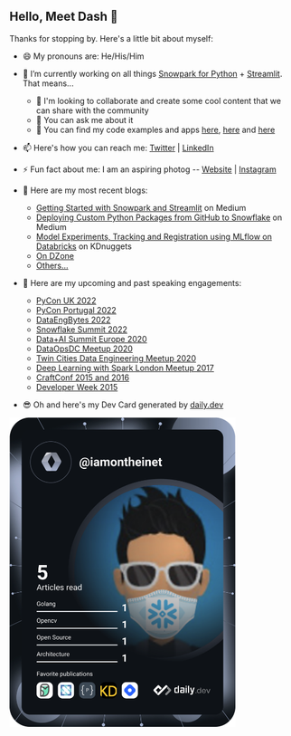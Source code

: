 ## Hello, Meet Dash 👋

Thanks for stopping by. Here's a little bit about myself:

- 😄 My pronouns are: He/His/Him
- 🔭 I’m currently working on all things [Snowpark for Python](https://www.snowflake.com/snowpark/) + [Streamlit](https://streamlit.io/). That means...
   - 👯 I'm looking to collaborate and create some cool content that we can share with the community
   - 💬 You can ask me about it 
   - 🤘 You can find my code examples and apps [here](https://github.com/iamontheinet/dash-at-summit-2022), [here](https://github.com/iamontheinet/streamlit-apps) and [here](https://github.com/Snowflake-Labs/snowpark-python-demos)
- 📫 Here's how you can reach me: [Twitter](https://twitter.com/iamontheinet) | [LinkedIn](https://www.linkedin.com/in/dash-desai/)
- ⚡ Fun fact about me: I am an aspiring photog -- [Website](https://www.natureunraveled.com/) | [Instagram](https://www.instagram.com/nature.unraveled.photography/)
- 📝 Here are my most recent blogs:
   - [Getting Started with Snowpark and Streamlit](https://medium.com/snowflake/getting-started-with-snowpark-for-python-and-streamlit-908b52b7bcc8) on Medium
   - [Deploying Custom Python Packages from GitHub to Snowflake](https://medium.com/snowflake/deploying-custom-python-packages-from-github-to-snowflake-f0bb396480c7) on Medium
   - [Model Experiments, Tracking and Registration using MLflow on Databricks](https://www.kdnuggets.com/2021/01/model-experiments-tracking-registration-mlflow-databricks.html) on KDnuggets
   - [On DZone](https://dzone.com/users/3445386/d-zone.html)
   - [Others...](https://streamsets.com/blog/author/dash-desai/)
- 🔭 Here are my upcoming and past speaking engagements:
  - [PyCon UK 2022](https://pretalx.com/pycon-uk-2022/talk/JECQCM/)
  - [PyCon Portugal 2022](https://pretalx.evolutio.pt/pyconpt2022/talk/review/JS8QFSRNJR7PVXVXRUWD737ER7WARXP8)
  - [DataEngBytes 2022](https://sessionize.com/app/speaker/session/352689)
  - [Snowflake Summit 2022](https://events.snowflake.com/summit/agenda?speakers=1550821)
  - [Data+AI Summit Europe 2020](https://databricks.com/session_eu20/model-experiments-tracking-and-registration-using-mlflow-on-databricks)
  - [DataOpsDC Meetup 2020](https://www.meetup.com/DataOpsDC/events/273140615/)
  - [Twin Cities Data Engineering Meetup 2020](https://www.meetup.com/Twin-Cities-Spark-Hadoop-User-Group/events/266731493/)
  - [Deep Learning with Spark London Meetup 2017](https://www.meetup.com/Spark-London/events/243285971/)
  - [CraftConf 2015 and 2016](https://crunchconf.com/)
  - [Developer Week 2015](https://developerweek2015conferenceexpo.sched.com/event/1e937ac4a101dcb183b70c4a171d07a3)

- 😎 Oh and here's my Dev Card generated by [daily.dev](https://app.daily.dev/)

<a href="https://app.daily.dev/DailyDevTips"><img src="https://github.com/iamontheinet/iamontheinet/blob/main/devcard.svg" width="400" alt="Dash's Dev Card"/></a>
